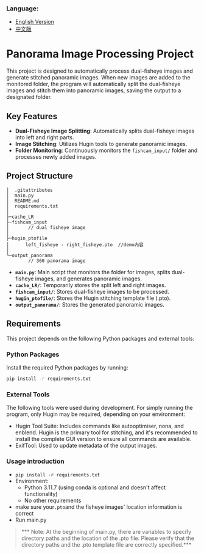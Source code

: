 ### Language:
- [English Version](README_en.md)
- [中文版](README.md)

# Panorama Image Processing Project

This project is designed to automatically process dual-fisheye images and generate stitched panoramic images. When new images are added to the monitored folder, the program will automatically split the dual-fisheye images and stitch them into panoramic images, saving the output to a designated folder.

## Key Features
- **Dual-Fisheye Image Splitting**: Automatically splits dual-fisheye images into left and right parts.
- **Image Stitching**: Utilizes Hugin tools to generate panoramic images.
- **Folder Monitoring**: Continuously monitors the `fishcam_input/` folder and processes newly added images.

## Project Structure
```
│  .gitattributes 
│  main.py
│  README.md
│  requirements.txt
│
├─cache_LR
├─fishcam_input
│       // dual fisheye image
│
├─hugin_ptofile
│      left_fisheye - right_fisheye.pto  //demo內容
│
└─output_panorama
        // 360 panorama image
```

- **`main.py`**: Main script that monitors the folder for images, splits dual-fisheye images, and generates panoramic images.
- **`cache_LR/`**: Temporarily stores the split left and right images.
- **`fishcam_input/`**: Stores dual-fisheye images to be processed.
- **`hugin_ptofile/`**: Stores the Hugin stitching template file (.pto).
- **`output_panorama/`**: Stores the generated panoramic images.

## Requirements

This project depends on the following Python packages and external tools:

### Python Packages
Install the required Python packages by running:
```bash
pip install -r requirements.txt
```

### External Tools
The following tools were used during development. For simply running the program, only Hugin may be required, depending on your environment:

- Hugin Tool Suite: Includes commands like autooptimiser, nona, and enblend. Hugin is the primary tool for stitching, and it's recommended to install the complete GUI version to ensure all commands are available.
- ExifTool: Used to update metadata of the output images.
### Usage introduction
- ```pip install -r requirements.txt```
- Environment:
  - Python 3.11.7 (using conda is optional and doesn't affect functionality)
  - No other requirements
- make sure your```.pto```and the fisheye images' location information is correct
- Run main.py

> *** Note: At the beginning of main.py, there are variables to specify directory paths and the location of the .pto file. Please verify that the directory paths and the .pto template file are correctly specified.***